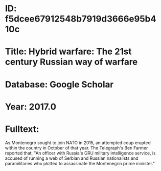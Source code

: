 # ID: f5dcee67912548b7919d3666e95b410c
# Title: Hybrid warfare: The 21st century Russian way of warfare
# Database: Google Scholar
# Year: 2017.0
# Fulltext:
As Montenegro sought to join NATO in 2015, an attempted coup erupted within the country in October of that year.
The Telegraph's Ben Farmer reported that, "An officer with Russia's GRU military intelligence service, is accused of running a web of Serbian and Russian nationalists and paramilitaries who plotted to assassinate the Montenegrin prime minister."